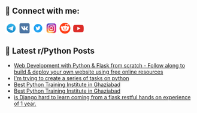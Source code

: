 ## 🔎 Connect with me:
[<img src="https://github.com/bullbesh/bullbesh/blob/main/images/Telegram.png" width="32" height="32" />](https://t.me/bullbesh)
[<img src="https://github.com/bullbesh/bullbesh/blob/main/images/VK.png" width="32" height="32" />](https://vk.com/bullbesh)
[<img src="https://github.com/bullbesh/bullbesh/blob/main/images/Twitter.png" width="32" height="32" />](https://twitter.com/bullbesh1)
[<img src="https://github.com/bullbesh/bullbesh/blob/main/images/Instagram.png" width="32" height="32" />](https://www.instagram.com/bullbesh)
[<img src="https://github.com/bullbesh/bullbesh/blob/main/images/Reddit.png" width="32" height="32" />](https://www.reddit.com/user/bullbesh)
[<img src="https://github.com/bullbesh/bullbesh/blob/main/images/YouTube.png" width="32" height="32" />](https://www.youtube.com/channel/UCtfjRs6uzgq5mfm8S06WTcg)

## 📕 Latest r/Python Posts
<!-- BLOG-POST-LIST:START -->
- [Web Development with Python &amp; Flask from scratch - Follow along to build &amp; deploy your own website using free online resources](https://www.reddit.com/r/Python/comments/x80gij/web_development_with_python_flask_from_scratch/)
- [I&#39;m trying to create a series of tasks on python](https://www.reddit.com/r/Python/comments/x7zveq/im_trying_to_create_a_series_of_tasks_on_python/)
- [Best Python Training Institute in Ghaziabad](https://www.reddit.com/r/Python/comments/x7zcjs/best_python_training_institute_in_ghaziabad/)
- [Best Python Training Institute in Ghaziabad](https://www.reddit.com/r/Python/comments/x7za3r/best_python_training_institute_in_ghaziabad/)
- [is Django hard to learn coming from a flask restful hands on experience of 1 year.](https://www.reddit.com/r/Python/comments/x7y5s7/is_django_hard_to_learn_coming_from_a_flask/)
<!-- BLOG-POST-LIST:END -->
